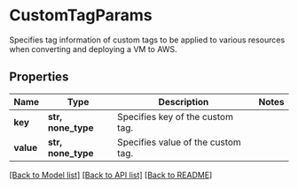 # CustomTagParams

Specifies tag information of custom tags to be applied to various resources when converting and deploying a VM to AWS.

## Properties
Name | Type | Description | Notes
------------ | ------------- | ------------- | -------------
**key** | **str, none_type** | Specifies key of the custom tag. | 
**value** | **str, none_type** | Specifies value of the custom tag. | 

[[Back to Model list]](../README.md#documentation-for-models) [[Back to API list]](../README.md#documentation-for-api-endpoints) [[Back to README]](../README.md)


